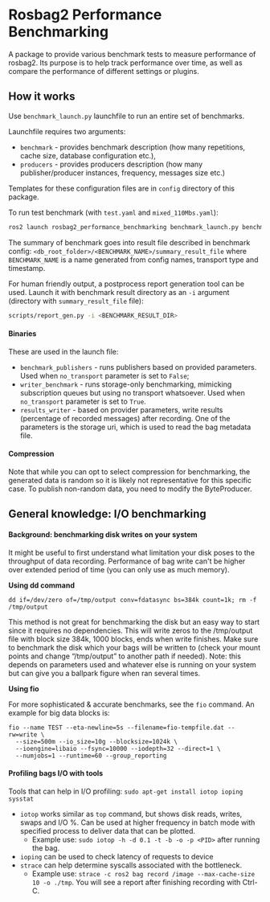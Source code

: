# Rosbag2 Performance Benchmarking

A package to provide various benchmark tests to measure performance of rosbag2. Its purpose is to help track performance over time, as well as compare the performance of different settings or plugins.

## How it works

Use `benchmark_launch.py` launchfile to run an entire set of benchmarks.

Launchfile requires two arguments:

- `benchmark` - provides benchmark description (how many repetitions, cache size, database configuration etc.),
- `producers` - provides producers description (how many publisher/producer instances, frequency, messages size etc.)

Templates for these configuration files are in `config` directory of this package.

To run test benchmark (with `test.yaml` and `mixed_110Mbs.yaml`):

```bash
ros2 launch rosbag2_performance_benchmarking benchmark_launch.py benchmark:=`ros2 pkg prefix rosbag2_performance_benchmarking`/share/rosbag2_performance_benchmarking/config/benchmarks/test.yaml producers:=`ros2 pkg prefix rosbag2_performance_benchmarking`/share/rosbag2_performance_benchmarking/config/producers/mixed_110Mbs.yaml
```

The summary of benchmark goes into result file described in benchmark config: `<db_root_folder>/<BENCHMARK_NAME>/summary_result_file` where `BENCHMARK_NAME` is a name generated from config names, transport type and timestamp.

For human friendly output, a postprocess report generation tool can be used. Launch it with benchmark result directory as an `-i` argument (directory with `summary_result_file` file):

```bash
scripts/report_gen.py -i <BENCHMARK_RESULT_DIR>
```
#### Binaries

These are used in the launch file:

*  `benchmark_publishers` - runs publishers based on provided parameters. Used when `no_transport` parameter is set to `False`;
*  `writer_benchmark` - runs storage-only benchmarking, mimicking subscription queues but using no transport whatsoever. Used when `no_transport` parameter is set to `True`.
*  `results_writer` - based on provider parameters, write results (percentage of recorded messages) after recording. One of the parameters is the
storage uri, which is used to read the bag metadata file.

#### Compression

Note that while you can opt to select compression for benchmarking, the generated data is random so it is likely not representative for this specific case. To publish non-random data, you need to modify the ByteProducer.

## General knowledge: I/O benchmarking

#### Background: benchmarking disk writes on your system

It might be useful to first understand what limitation your disk poses to the throughput of data recording.
Performance of bag write can't be higher over extended period of time (you can only use as much memory).

**Using dd command**

`dd if=/dev/zero of=/tmp/output conv=fdatasync bs=384k count=1k; rm -f /tmp/output`

This method is not great for benchmarking the disk but an easy way to start since it requires no dependencies.
This will write zeros to the /tmp/output file with block size 384k, 1000 blocks, ends when write finishes.
Make sure to benchmark the disk which your bags will be written to (check your mount points and change “/tmp/output” to another path if needed).
Note: this depends on parameters used and whatever else is running on your system but can give you a ballpark figure when ran several times.

**Using fio**

For more sophisticated & accurate benchmarks, see the `fio` command. An example for big data blocks is:

```
fio --name TEST --eta-newline=5s --filename=fio-tempfile.dat --rw=write \
  --size=500m --io_size=10g --blocksize=1024k \
  --ioengine=libaio --fsync=10000 --iodepth=32 --direct=1 \
  --numjobs=1 --runtime=60 --group_reporting
```

#### Profiling bags I/O with tools

Tools that can help in I/O profiling: `sudo apt-get install iotop ioping sysstat`
* `iotop` works similar as `top` command, but shows disk reads, writes, swaps and I/O %. Can be used at higher frequency in batch mode with specified process to deliver data that can be plotted.
  *  Example use: `sudo iotop -h -d 0.1 -t -b -o -p <PID>` after running the bag.
* `ioping` can be used to check latency of requests to device
* `strace` can help determine syscalls associated with the bottleneck.
  *  Example use: `strace -c ros2 bag record /image --max-cache-size 10 -o ./tmp`. You will see a report after finishing recording with Ctrl-C.
